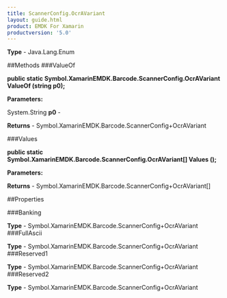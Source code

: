 ```yaml
---
title: ScannerConfig.OcrAVariant
layout: guide.html
product: EMDK For Xamarin 
productversion: '5.0' 
---
```


    

**Type** - Java.Lang.Enum

##Methods
###ValueOf

**public static Symbol.XamarinEMDK.Barcode.ScannerConfig.OcrAVariant ValueOf (string p0);**


        

**Parameters:**

System.String **p0**  - 
        

**Returns** - Symbol.XamarinEMDK.Barcode.ScannerConfig+OcrAVariant

###Values

**public static Symbol.XamarinEMDK.Barcode.ScannerConfig.OcrAVariant[] Values ();**


        

**Parameters:**

**Returns** - Symbol.XamarinEMDK.Barcode.ScannerConfig+OcrAVariant[]

##Properties

###Banking

        

**Type** - Symbol.XamarinEMDK.Barcode.ScannerConfig+OcrAVariant
###FullAscii

        

**Type** - Symbol.XamarinEMDK.Barcode.ScannerConfig+OcrAVariant
###Reserved1

        

**Type** - Symbol.XamarinEMDK.Barcode.ScannerConfig+OcrAVariant
###Reserved2

        

**Type** - Symbol.XamarinEMDK.Barcode.ScannerConfig+OcrAVariant
